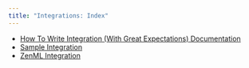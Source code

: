 ```yaml
---
title: "Integrations: Index"
---
```

- [How To Write Integration (With Great Expectations) Documentation](../integrations/contributing_integration.md)
- [Sample Integration](../templates/integration_template.md)
- [ZenML Integration](../integrations/integration_zenml.md)